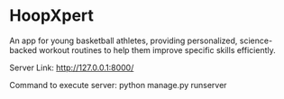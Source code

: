 # HoopXpert
An app for young basketball athletes, providing personalized, science-backed workout routines to help them improve specific skills efficiently.

Server Link: http://127.0.0.1:8000/

Command to execute server: python manage.py runserver